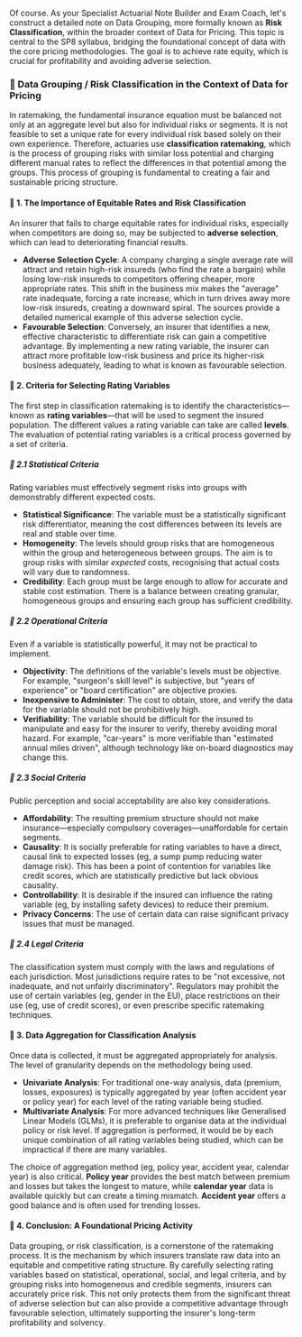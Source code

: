 Of course. As your Specialist Actuarial Note Builder and Exam Coach, let's construct a detailed note on Data Grouping, more formally known as **Risk Classification**, within the broader context of Data for Pricing. This topic is central to the SP8 syllabus, bridging the foundational concept of data with the core pricing methodologies. The goal is to achieve rate equity, which is crucial for profitability and avoiding adverse selection.

### **📗 Data Grouping / Risk Classification in the Context of Data for Pricing**

In ratemaking, the fundamental insurance equation must be balanced not only at an aggregate level but also for individual risks or segments. It is not feasible to set a unique rate for every individual risk based solely on their own experience. Therefore, actuaries use **classification ratemaking**, which is the process of grouping risks with similar loss potential and charging different manual rates to reflect the differences in that potential among the groups. This process of grouping is fundamental to creating a fair and sustainable pricing structure.

#### **🔹 1\. The Importance of Equitable Rates and Risk Classification**

An insurer that fails to charge equitable rates for individual risks, especially when competitors are doing so, may be subjected to **adverse selection**, which can lead to deteriorating financial results.

* **Adverse Selection Cycle**: A company charging a single average rate will attract and retain high-risk insureds (who find the rate a bargain) while losing low-risk insureds to competitors offering cheaper, more appropriate rates. This shift in the business mix makes the "average" rate inadequate, forcing a rate increase, which in turn drives away more low-risk insureds, creating a downward spiral. The sources provide a detailed numerical example of this adverse selection cycle.  
* **Favourable Selection**: Conversely, an insurer that identifies a new, effective characteristic to differentiate risk can gain a competitive advantage. By implementing a new rating variable, the insurer can attract more profitable low-risk business and price its higher-risk business adequately, leading to what is known as favourable selection.

#### **🔹 2\. Criteria for Selecting Rating Variables**

The first step in classification ratemaking is to identify the characteristics—known as **rating variables**—that will be used to segment the insured population. The different values a rating variable can take are called **levels**. The evaluation of potential rating variables is a critical process governed by a set of criteria.

##### **🔸 2.1 Statistical Criteria**

Rating variables must effectively segment risks into groups with demonstrably different expected costs.

* **Statistical Significance**: The variable must be a statistically significant risk differentiator, meaning the cost differences between its levels are real and stable over time.  
* **Homogeneity**: The levels should group risks that are homogeneous within the group and heterogeneous between groups. The aim is to group risks with similar *expected* costs, recognising that actual costs will vary due to randomness.  
* **Credibility**: Each group must be large enough to allow for accurate and stable cost estimation. There is a balance between creating granular, homogeneous groups and ensuring each group has sufficient credibility.

##### **🔸 2.2 Operational Criteria**

Even if a variable is statistically powerful, it may not be practical to implement.

* **Objectivity**: The definitions of the variable's levels must be objective. For example, "surgeon's skill level" is subjective, but "years of experience" or "board certification" are objective proxies.  
* **Inexpensive to Administer**: The cost to obtain, store, and verify the data for the variable should not be prohibitively high.  
* **Verifiability**: The variable should be difficult for the insured to manipulate and easy for the insurer to verify, thereby avoiding moral hazard. For example, "car-years" is more verifiable than "estimated annual miles driven", although technology like on-board diagnostics may change this.

##### **🔸 2.3 Social Criteria**

Public perception and social acceptability are also key considerations.

* **Affordability**: The resulting premium structure should not make insurance—especially compulsory coverages—unaffordable for certain segments.  
* **Causality**: It is socially preferable for rating variables to have a direct, causal link to expected losses (eg, a sump pump reducing water damage risk). This has been a point of contention for variables like credit scores, which are statistically predictive but lack obvious causality.  
* **Controllability**: It is desirable if the insured can influence the rating variable (eg, by installing safety devices) to reduce their premium.  
* **Privacy Concerns**: The use of certain data can raise significant privacy issues that must be managed.

##### **🔸 2.4 Legal Criteria**

The classification system must comply with the laws and regulations of each jurisdiction. Most jurisdictions require rates to be "not excessive, not inadequate, and not unfairly discriminatory". Regulators may prohibit the use of certain variables (eg, gender in the EU), place restrictions on their use (eg, use of credit scores), or even prescribe specific ratemaking techniques.

#### **🔹 3\. Data Aggregation for Classification Analysis**

Once data is collected, it must be aggregated appropriately for analysis. The level of granularity depends on the methodology being used.

* **Univariate Analysis**: For traditional one-way analysis, data (premium, losses, exposures) is typically aggregated by year (often accident year or policy year) for each level of the rating variable being studied.  
* **Multivariate Analysis**: For more advanced techniques like Generalised Linear Models (GLMs), it is preferable to organise data at the individual policy or risk level. If aggregation is performed, it would be by each unique combination of all rating variables being studied, which can be impractical if there are many variables.

The choice of aggregation method (eg, policy year, accident year, calendar year) is also critical. **Policy year** provides the best match between premium and losses but takes the longest to mature, while **calendar year** data is available quickly but can create a timing mismatch. **Accident year** offers a good balance and is often used for trending losses.

#### **🔹 4\. Conclusion: A Foundational Pricing Activity**

Data grouping, or risk classification, is a cornerstone of the ratemaking process. It is the mechanism by which insurers translate raw data into an equitable and competitive rating structure. By carefully selecting rating variables based on statistical, operational, social, and legal criteria, and by grouping risks into homogeneous and credible segments, insurers can accurately price risk. This not only protects them from the significant threat of adverse selection but can also provide a competitive advantage through favourable selection, ultimately supporting the insurer's long-term profitability and solvency.


